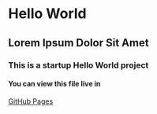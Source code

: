 # Hello World

## Lorem Ipsum Dolor Sit Amet

### This is a startup Hello World project

#### You can view this file live in

[GitHub Pages](https://hariienesh1901.github.io/Hello-World/)

